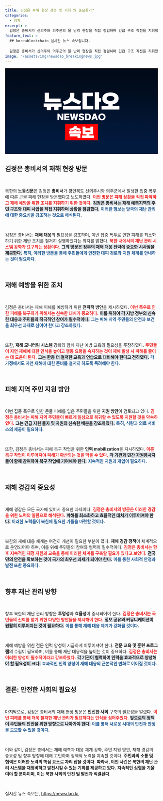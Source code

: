 ```yaml
---
title: 김정은 수해 현장 점검 및 지휘 왜 중요한가?
categories:
  - 정치
excerpt: >
  김정은 총비서가 신의주와 의주군의 물 난리 현장을 직접 점검하며 긴급 구조 작전을 지휘했다. 그의 현장 방문은 어떤 메시지를 담고 있을까? 클릭해서 진실을 밝혀보세요!
feature_text: >
  ## koreablockchain 실시간 뉴스 속보입니다.

  김정은 총비서가 신의주와 의주군의 물 난리 현장을 직접 점검하며 긴급 구조 작전을 지휘했다. 그의 현장 방문은 어떤 메시지를 담고 있을까? 클릭해서 진실을 밝혀보세요!
image: '/assets/img/newsdao_breakingnews.jpg'
---
```


<p><img src="/assets/img/newsdao_breakingnews.jpg" alt="koreablockchain 속보" /></p>

<h2 data-ke-size="size26">김정은 총비서의 재해 현장 방문</h2>

<p data-ke-size="size16">&nbsp;</p>

<p>북한의 <b>노동신문</b>은 김정은 <b>총비서</b>가 평안북도 신의주시와 의주군에서 발생한 집중 폭우에 따른 큰물 피해 현장을 방문했다고 보도하였다. <b><span style="color: #ee2323;">이번 방문은 피해 상황을 직접 파악하고 재해 예방을 위한 조치를 지휘하기 위한 것이다.</span></b> <b><span style="background-color: #21538527;">김정은 총비서는 재해 예측지역의 주민 구조와 대피 사업을 직접 지휘하며 상황을 점검했다.</span></b> <b><span style="color: #1a5490;">이러한 행보는 당국의 재난 관리에 대한 중요성을 강조하는 것으로 해석된다.</span></b> </p>

<p data-ke-size="size16">&nbsp;</p>

<p>김정은 총비서는 <b>재해 대응</b>의 필요성을 강조하며, 이번 집중 폭우로 인한 피해를 최소화하기 위한 제반 조치를 철저히 실행하겠다는 의지를 밝혔다. <b><span style="color: #ee2323;">북한 내에서의 재난 관리 시스템 강화가 요구되는 상황이다.</span></b> <b><span style="background-color: #21538527;">그의 방문은 정부의 재해 대응 전략에 중요한 시사점을 제공한다.</span></b> <b><span style="color: #1a5490;">특히, 이러한 방문을 통해 주민들에게 안전한 대피 경로와 지원 체계를 안내하는 것이 필요하다.</span></b></p>

<p data-ke-size="size16">&nbsp;</p>

<h2 data-ke-size="size26">재해 예방을 위한 조치</h2>

<p data-ke-size="size16">&nbsp;</p>

<p>김정은 총비서는 재해 피해를 예방하기 위한 <b>전략적 방안</b>을 제시하였다. <b><span style="color: #ee2323;">이번 폭우로 인한 피해를 복구하기 위해서는 신속한 대처가 중요하다.</span></b> <b><span style="background-color: #21538527;">이를 위하여 각 지방 정부의 신속한 대응과 주민들의 적극적인 참여가 필수적이다.</span></b> <b><span style="color: #1a5490;">그는 피해 지역 주민들의 안전과 보건을 최우선 과제로 삼아야 한다고 강조하였다.</span></b> </p>

<p data-ke-size="size16">&nbsp;</p>

<p>또한, <b>재해 모니터링 시스템</b> 강화와 함께 재난 예방 교육의 필요성을 주장하였다. <b><span style="color: #ee2323;">주민들이 자연 재해에 대한 인식을 높이고 행동 요령을 숙지하는 것이 재해 발생 시 피해를 줄이는 데 도움이 된다.</span></b> <b><span style="background-color: #21538527;">그는 한층 더 철저한 교육과 연습으로 대비해야 한다고 전하였다.</span></b> <b><span style="color: #1a5490;">각 가정에서도 자연 재해에 대한 준비를 철저히 하도록 독려해야 한다.</span></b></p>

<p data-ke-size="size16">&nbsp;</p>

<h2 data-ke-size="size26">피해 지역 주민 지원 방안</h2>

<p data-ke-size="size16">&nbsp;</p>

<p>이번 집중 폭우로 인한 큰물 피해를 입은 주민들을 위한 <b>지원 방안</b>이 검토되고 있다. <b><span style="color: #ee2323;">김정은 총비서는 피해 지역 주민들이 빠르게 일상으로 복귀할 수 있도록 지원할 것을 약속하였다.</span></b> <b><span style="background-color: #21538527;">그는 긴급 지원 물자 및 자원의 신속한 배분을 강조하였다.</span></b> <b><span style="color: #1a5490;">특히, 식량과 의료 서비스의 제공이 필요하다.</span></b> </p>

<p data-ke-size="size16">&nbsp;</p>

<p>또한, 김정은 총비서는 피해 복구 작업을 위한 <b>인력 mobilization</b>을 지시하였다. <b><span style="color: #ee2323;">이른 복구 작업이 이루어져야 피해가 확산되는 것을 막을 수 있다.</span></b> <b><span style="background-color: #21538527;">각 기관과 민간 자원봉사자들이 함께 참여하여 복구 작업에 기여해야 한다.</span></b> <b><span style="color: #1a5490;">지속적인 지원과 개입이 필요하다.</span></b></p>

<p data-ke-size="size16">&nbsp;</p>

<h2 data-ke-size="size26">재해 경감의 중요성</h2>

<p data-ke-size="size16">&nbsp;</p>

<p>재해 경감은 모든 국가에 있어서 중요한 과제이다. <b><span style="color: #ee2323;">김정은 총비서의 방문은 이러한 경감을 위한 노력의 일환으로 해석된다.</span></b> <b><span style="background-color: #21538527;">피해를 최소화하고 효율적인 대처가 이루어져야 한다.</span></b> <b><span style="color: #1a5490;">이러한 노력들이 북한에 필요한 기틀을 마련할 것이다.</span></b> </p>

<p data-ke-size="size16">&nbsp;</p>

<p>북한의 재해 대응 체계는 여전히 개선이 필요한 부분이 많다. <b>재해 경감 정책</b>이 체계적으로 운영되어야 하며, 이를 위해 주민들의 참여와 협력이 필수적이다. <b><span style="color: #ee2323;">김정은 총비서는 향후 지속적인 재정 지원과 교육을 통해 이러한 체계를 구축할 필요가 있다고 보았다.</span></b> <b><span style="background-color: #21538527;">전국민의 안전을 확보하는 것이 국가의 최우선 과제가 되어야 한다.</span></b> <b><span style="color: #1a5490;">이를 통한 사회적 안정과 발전 또한 중요하다.</span></b></p>

<p data-ke-size="size16">&nbsp;</p>

<h2 data-ke-size="size26">향후 재난 관리 방향</h2>

<p data-ke-size="size16">&nbsp;</p>

<p>향후 북한의 재난 관리 방향은 <b>투명성</b>과 <b>효율성</b>이 중시되어야 한다. <b><span style="color: #ee2323;">김정은 총비서는 국민들의 신뢰를 얻기 위한 다양한 방안들을 제시해야 한다.</span></b> <b><span style="background-color: #21538527;">정보 공유와 커뮤니케이션이 원활히 이루어지는 것이 필요하다.</span></b> <b><span style="color: #1a5490;">이를 통해 재해 대응 체계가 강화될 것이다.</span></b> </p>

<p data-ke-size="size16">&nbsp;</p>

<p>재해 예방을 위한 전문 인력 양성이 시급하게 이루어져야 한다. <b>전문 교육 및 훈련 프로그램</b>의 수립이 필요하며, 이를 통해 재난 대응력을 높이는 것이 중요하다. <b><span style="color: #ee2323;">김정은 총비서는 이러한 양성이 필수적이라고 강조하였다.</span></b> <b><span style="background-color: #21538527;">각 기관이 협력하여 인력을 효과적으로 양성해야 할 필요성이 크다.</span></b> <b><span style="color: #1a5490;">효과적인 인력 양성이 재해 대응의 근본적인 변화로 이어질 것이다.</span></b></p>

<p data-ke-size="size16">&nbsp;</p>

<h2 data-ke-size="size26">결론: 안전한 사회의 필요성</h2>

<p data-ke-size="size16">&nbsp;</p>

<p>마지막으로, 김정은 총비서의 재해 현장 방문은 <b>안전한 사회</b> 구축의 필요성을 알렸다. <b><span style="color: #ee2323;">이번 피해를 통해 더욱 철저한 재난 관리가 필요하다는 인식을 심어주었다.</span></b> <b><span style="background-color: #21538527;">앞으로의 정책이 주민들의 안전을 위한 방향으로 나아가야 한다.</span></b> <b><span style="color: #1a5490;">이를 통해 새로운 시대의 안전과 안정을 도모할 수 있을 것이다.</span></b></p>

<p data-ke-size="size16">&nbsp;</p>

<p>이와 같이, 김정은 총비서는 재해 예측과 대응 체계 강화, 주민 지원 방안, 재해 경감의 중요성 및 향후 방향에 대해 고민하며 정책적 노력을 지속할 것이다. <b>주민과의 소통 및 협력은 이러한 노력의 핵심 요소로 자리 잡을 것이다.</b> <b>따라서, 이번 사건은 북한의 재난 관리 시스템을 재정비하고 발전시킬 수 있는 기회를 제공하고 있다.</b> <b>지속적인 심혈을 기울여야 할 분야이며, 이는 북한 사회의 안전 및 발전과 직결된다.</b></p>

<p data-ke-size="size16">&nbsp;</p>
실시간 뉴스 속보는, <a href="https://newsdao.kr" rel="dofollow">https://newsdao.kr</a>


